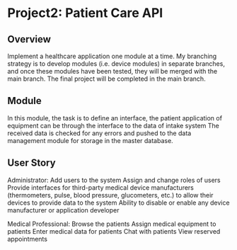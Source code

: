 # Project2: Patient Care API

## Overview
Implement a healthcare application one module at a time.  My branching strategy is to develop modules (i.e. device modules) in separate branches, and once these modules have been tested, they will be merged with the main branch. The final project will be completed in the main branch.


## Module
In this module, the task is to define an interface, the patient application of equipment can be through the interface to the data of intake system 
The received data is checked for any errors and pushed to the data management module for storage in the master database.


## User Story
Administrator:
Add users to the system
Assign and change roles of users
Provide interfaces for third-party medical device manufacturers (thermometers, pulse, blood pressure, glucometers, etc.) to allow their devices to provide data to the system 
Ability to disable or enable any device manufacturer or application developer

Medical Professional:
Browse the patients 
Assign medical equipment to patients
Enter medical data for patients
Chat with patients
View reserved appointments


